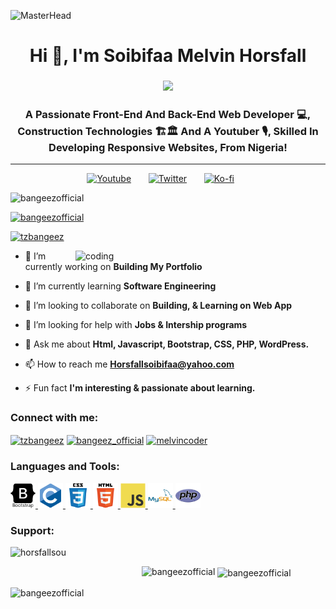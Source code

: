 ![MasterHead](https://www.digitaladlectio.com/wp-content/uploads/2020/04/New-PNC-Animated-Banners.gif)
<h1 align="center">Hi 👋, I'm Soibifaa Melvin Horsfall</h1>
<h3 align="center"><a href="https://github.com/officialheartwell/readme-typing-svg">
    <img src="https://readme-typing-svg.demolab.com/?lines=Website%20Developer;Technical%20Writer;Networking%20Engineer;1+%2B%20Years%20Of%20Coding%20Experience;Always%20Learning%20New%20Things&font=Fira%20Code&center=true&width=440&height=45&color=f75c7e&vCenter=true&pause=1000&size=22" /></a></h3>

<h3 align="center">A Passionate Front-End And Back-End Web Developer 💻, Construction Technologies 🏗🏛 And A Youtuber 🎙, Skilled In Developing Responsive Websites, From Nigeria!</h3>
<hr>

<p align="center">
    <a href="https://www.youtube.com/channel/melvincoder"><img width="32px" alt="Youtube" title="Youtube" src="https://i.imgur.com/qiXu7b2.png"/></a>
    &#8287;&#8287;&#8287;&#8287;&#8287;
    <a href="https://mobile.twitter.com/tzbangeez"><img width="32px" alt="Twitter" title="Twitter" src="https://i.imgur.com/OXZM1L6.png"/></a>
    &#8287;&#8287;&#8287;&#8287;&#8287;
    <a href="https://buymeacoffee.com/horsfallsou"><img width="32px" alt="Ko-fi" title="Buy me a coffee" src="https://i.imgur.com/PpLeD3K.png"/></a>
    &#8287;&#8287;&#8287;&#8287;&#8287;
  </p>



<p align="left"> <img src="https://komarev.com/ghpvc/?username=bangeezofficial&label=Profile%20views&color=0e75b6&style=flat" alt="bangeezofficial" /> </p>

<p align="left"> <a href="https://github.com/ryo-ma/github-profile-trophy"><img src="https://github-profile-trophy.vercel.app/?username=bangeezofficial" alt="bangeezofficial" /></a> </p>

<p align="left"> <a href="https://twitter.com/tzbangeez" target="blank"><img src="https://img.shields.io/twitter/follow/tzbangeez?logo=twitter&style=for-the-badge" alt="tzbangeez" /></a> </p>

<img align="right" alt="coding" width="400" src="https://camo.githubusercontent.com/5ddf73ad3a205111cf8c686f687fc216c2946a75005718c8da5b837ad9de78c9/68747470733a2f2f7468756d62732e6766796361742e636f6d2f4576696c4e657874446576696c666973682d736d616c6c2e676966">


- 🔭 I’m currently working on **Building My Portfolio**

- 🌱 I’m currently learning **Software Engineering**

- 👯 I’m looking to collaborate on **Building, & Learning on Web App**

- 🤝 I’m looking for help with **Jobs & Intership programs**

- 💬 Ask me about **Html, Javascript, Bootstrap, CSS, PHP, WordPress.**

- 📫 How to reach me **Horsfallsoibifaa@yahoo.com**

- ⚡ Fun fact **I'm interesting & passionate about learning.**

<h3 align="left">Connect with me:</h3>
<p align="left">
<a href="https://twitter.com/tzbangeez" target="blank"><img align="center" src="https://raw.githubusercontent.com/rahuldkjain/github-profile-readme-generator/master/src/images/icons/Social/twitter.svg" alt="tzbangeez" height="30" width="40" /></a>
<a href="https://instagram.com/bangeez_official" target="blank"><img align="center" src="https://raw.githubusercontent.com/rahuldkjain/github-profile-readme-generator/master/src/images/icons/Social/instagram.svg" alt="bangeez_official" height="30" width="40" /></a>
<a href="https://www.youtube.com/c/melvincoder" target="blank"><img align="center" src="https://raw.githubusercontent.com/rahuldkjain/github-profile-readme-generator/master/src/images/icons/Social/youtube.svg" alt="melvincoder" height="30" width="40" /></a>
</p>

<h3 align="left">Languages and Tools:</h3>
<p align="left"> <a href="https://getbootstrap.com" target="_blank" rel="noreferrer"> <img src="https://raw.githubusercontent.com/devicons/devicon/master/icons/bootstrap/bootstrap-plain-wordmark.svg" alt="bootstrap" width="40" height="40"/> </a> <a href="https://www.cprogramming.com/" target="_blank" rel="noreferrer"> <img src="https://raw.githubusercontent.com/devicons/devicon/master/icons/c/c-original.svg" alt="c" width="40" height="40"/> </a> <a href="https://www.w3schools.com/css/" target="_blank" rel="noreferrer"> <img src="https://raw.githubusercontent.com/devicons/devicon/master/icons/css3/css3-original-wordmark.svg" alt="css3" width="40" height="40"/> </a> <a href="https://www.w3.org/html/" target="_blank" rel="noreferrer"> <img src="https://raw.githubusercontent.com/devicons/devicon/master/icons/html5/html5-original-wordmark.svg" alt="html5" width="40" height="40"/> </a> <a href="https://developer.mozilla.org/en-US/docs/Web/JavaScript" target="_blank" rel="noreferrer"> <img src="https://raw.githubusercontent.com/devicons/devicon/master/icons/javascript/javascript-original.svg" alt="javascript" width="40" height="40"/> </a> <a href="https://www.mysql.com/" target="_blank" rel="noreferrer"> <img src="https://raw.githubusercontent.com/devicons/devicon/master/icons/mysql/mysql-original-wordmark.svg" alt="mysql" width="40" height="40"/> </a> <a href="https://www.php.net" target="_blank" rel="noreferrer"> <img src="https://raw.githubusercontent.com/devicons/devicon/master/icons/php/php-original.svg" alt="php" width="40" height="40"/> </a> </p>

<h3 align="left">Support:</h3>
<p><a href="https://www.buymeacoffee.com/horsfallsou"> <img align="left" src="https://cdn.buymeacoffee.com/buttons/v2/default-yellow.png" height="50" width="210" alt="horsfallsou" /></a></p>
<br>

<p align="left"><img align="left" src="https://github-readme-stats.vercel.app/api/top-langs?username=bangeezofficial&show_icons=true&locale=en&layout=compact" alt="bangeezofficial" /></p>

<p align="left">&nbsp;<img align="center" src="https://github-readme-stats.vercel.app/api?username=bangeezofficial&show_icons=true&locale=en" alt="bangeezofficial" /></p>

<p><img align="center" src="https://github-readme-streak-stats.herokuapp.com/?user=bangeezofficial&" alt="bangeezofficial" /></p>

